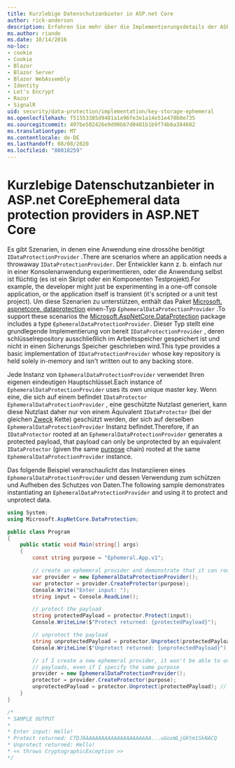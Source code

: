 ```yaml
---
title: Kurzlebige Datenschutzanbieter in ASP.net Core
author: rick-anderson
description: Erfahren Sie mehr über die Implementierungsdetails der ASP.net Core kurzlebigen Datenschutzanbieter.
ms.author: riande
ms.date: 10/14/2016
no-loc:
- cookie
- Cookie
- Blazor
- Blazor Server
- Blazor WebAssembly
- Identity
- Let's Encrypt
- Razor
- SignalR
uid: security/data-protection/implementation/key-storage-ephemeral
ms.openlocfilehash: f51553385d9481a1e96fe3e1a14e51e470b0e735
ms.sourcegitcommit: 497be502426e9d90bb7d0401b1b9f74b6a384682
ms.translationtype: MT
ms.contentlocale: de-DE
ms.lasthandoff: 08/08/2020
ms.locfileid: "88018259"
---
```

# <a name="ephemeral-data-protection-providers-in-aspnet-core"></a><span data-ttu-id="f8533-103">Kurzlebige Datenschutzanbieter in ASP.net Core</span><span class="sxs-lookup"><span data-stu-id="f8533-103">Ephemeral data protection providers in ASP.NET Core</span></span>

<a name="data-protection-implementation-key-storage-ephemeral"></a>

<span data-ttu-id="f8533-104">Es gibt Szenarien, in denen eine Anwendung eine drossöhe benötigt `IDataProtectionProvider` .</span><span class="sxs-lookup"><span data-stu-id="f8533-104">There are scenarios where an application needs a throwaway `IDataProtectionProvider`.</span></span> <span data-ttu-id="f8533-105">Der Entwickler kann z. b. einfach nur in einer Konsolenanwendung experimentieren, oder die Anwendung selbst ist flüchtig (es ist ein Skript oder ein Komponenten Testprojekt).</span><span class="sxs-lookup"><span data-stu-id="f8533-105">For example, the developer might just be experimenting in a one-off console application, or the application itself is transient (it's scripted or a unit test project).</span></span> <span data-ttu-id="f8533-106">Um diese Szenarien zu unterstützen, enthält das Paket [Microsoft. aspnetcore. dataprotection](https://www.nuget.org/packages/Microsoft.AspNetCore.DataProtection/) einen-Typ `EphemeralDataProtectionProvider` .</span><span class="sxs-lookup"><span data-stu-id="f8533-106">To support these scenarios the [Microsoft.AspNetCore.DataProtection](https://www.nuget.org/packages/Microsoft.AspNetCore.DataProtection/) package includes a type `EphemeralDataProtectionProvider`.</span></span> <span data-ttu-id="f8533-107">Dieser Typ stellt eine grundlegende Implementierung von bereit `IDataProtectionProvider` , deren schlüsselrepository ausschließlich im Arbeitsspeicher gespeichert ist und nicht in einen Sicherungs Speicher geschrieben wird.</span><span class="sxs-lookup"><span data-stu-id="f8533-107">This type provides a basic implementation of `IDataProtectionProvider` whose key repository is held solely in-memory and isn't written out to any backing store.</span></span>

<span data-ttu-id="f8533-108">Jede Instanz von `EphemeralDataProtectionProvider` verwendet Ihren eigenen eindeutigen Hauptschlüssel.</span><span class="sxs-lookup"><span data-stu-id="f8533-108">Each instance of `EphemeralDataProtectionProvider` uses its own unique master key.</span></span> <span data-ttu-id="f8533-109">Wenn eine, die sich auf einem befindet `IDataProtector` `EphemeralDataProtectionProvider` , eine geschützte Nutzlast generiert, kann diese Nutzlast daher nur von einem Äquivalent `IDataProtector` (bei der gleichen [Zweck](xref:security/data-protection/consumer-apis/purpose-strings#data-protection-consumer-apis-purposes) Kette) geschützt werden, der sich auf derselben `EphemeralDataProtectionProvider` Instanz befindet.</span><span class="sxs-lookup"><span data-stu-id="f8533-109">Therefore, if an `IDataProtector` rooted at an `EphemeralDataProtectionProvider` generates a protected payload, that payload can only be unprotected by an equivalent `IDataProtector` (given the same [purpose](xref:security/data-protection/consumer-apis/purpose-strings#data-protection-consumer-apis-purposes) chain) rooted at the same `EphemeralDataProtectionProvider` instance.</span></span>

<span data-ttu-id="f8533-110">Das folgende Beispiel veranschaulicht das Instanziieren eines `EphemeralDataProtectionProvider` und dessen Verwendung zum schützen und Aufheben des Schutzes von Daten.</span><span class="sxs-lookup"><span data-stu-id="f8533-110">The following sample demonstrates instantiating an `EphemeralDataProtectionProvider` and using it to protect and unprotect data.</span></span>

```csharp
using System;
using Microsoft.AspNetCore.DataProtection;

public class Program
{
    public static void Main(string[] args)
    {
        const string purpose = "Ephemeral.App.v1";

        // create an ephemeral provider and demonstrate that it can round-trip a payload
        var provider = new EphemeralDataProtectionProvider();
        var protector = provider.CreateProtector(purpose);
        Console.Write("Enter input: ");
        string input = Console.ReadLine();

        // protect the payload
        string protectedPayload = protector.Protect(input);
        Console.WriteLine($"Protect returned: {protectedPayload}");

        // unprotect the payload
        string unprotectedPayload = protector.Unprotect(protectedPayload);
        Console.WriteLine($"Unprotect returned: {unprotectedPayload}");

        // if I create a new ephemeral provider, it won't be able to unprotect existing
        // payloads, even if I specify the same purpose
        provider = new EphemeralDataProtectionProvider();
        protector = provider.CreateProtector(purpose);
        unprotectedPayload = protector.Unprotect(protectedPayload); // THROWS
    }
}

/*
* SAMPLE OUTPUT
*
* Enter input: Hello!
* Protect returned: CfDJ8AAAAAAAAAAAAAAAAAAAAA...uGoxWLjGKtm1SkNACQ
* Unprotect returned: Hello!
* << throws CryptographicException >>
*/
```
